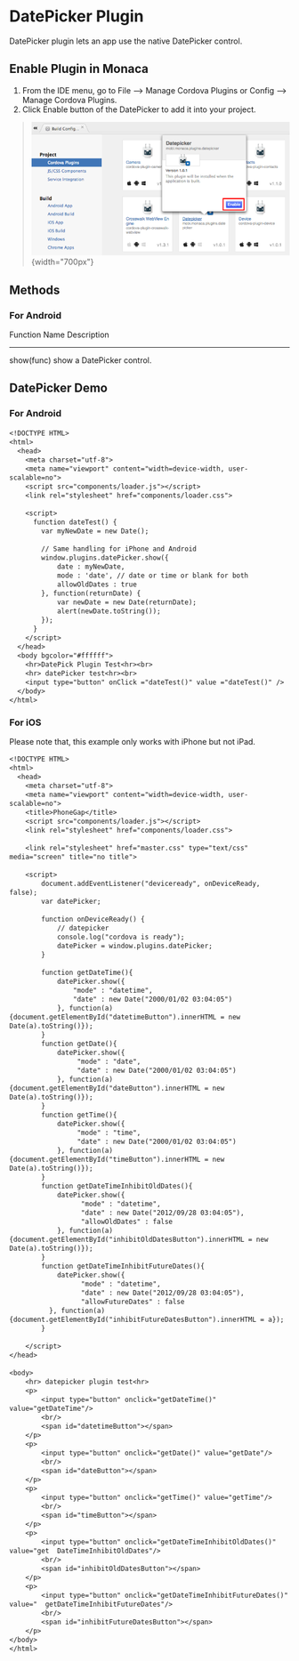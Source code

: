 DatePicker Plugin
=================

DatePicker plugin lets an app use the native DatePicker control.

Enable Plugin in Monaca
-----------------------

1.  From the IDE menu, go to File --&gt; Manage Cordova Plugins or
    Config --&gt; Manage Cordova Plugins.
2.  Click Enable button of the DatePicker to add it into your project.

> ![image](images/datepicker/1.png){width="700px"}

Methods
-------

### For Android

  Function Name        Description
  -------------------- -------------------------------------------------
  show(func)           show a DatePicker control.

DatePicker Demo
---------------

### For Android

``` {.sourceCode .html}
<!DOCTYPE HTML>
<html>
  <head>
    <meta charset="utf-8">
    <meta name="viewport" content="width=device-width, user-scalable=no">
    <script src="components/loader.js"></script>
    <link rel="stylesheet" href="components/loader.css">

    <script>
      function dateTest() {
        var myNewDate = new Date();

        // Same handling for iPhone and Android
        window.plugins.datePicker.show({
            date : myNewDate,
            mode : 'date', // date or time or blank for both
            allowOldDates : true
        }, function(returnDate) {
            var newDate = new Date(returnDate);
            alert(newDate.toString());
        });
      }
    </script>
  </head>
  <body bgcolor="#ffffff">
    <hr>DatePick Plugin Test<hr><br>
    <hr> datePicker test<hr><br>
    <input type="button" onClick ="dateTest()" value ="dateTest()" />
  </body>
</html>
```

### For iOS

Please note that, this example only works with iPhone but not iPad.

``` {.sourceCode .html}
<!DOCTYPE HTML>
<html>
  <head>
    <meta charset="utf-8">
    <meta name="viewport" content="width=device-width, user-scalable=no">
    <title>PhoneGap</title>
    <script src="components/loader.js"></script>
    <link rel="stylesheet" href="components/loader.css">

    <link rel="stylesheet" href="master.css" type="text/css" media="screen" title="no title">

    <script>
        document.addEventListener("deviceready", onDeviceReady, false);
        var datePicker;

        function onDeviceReady() {
            // datepicker
            console.log("cordova is ready");
            datePicker = window.plugins.datePicker;
        }

        function getDateTime(){
            datePicker.show({
                "mode" : "datetime",
                "date" : new Date("2000/01/02 03:04:05")
            }, function(a){document.getElementById("datetimeButton").innerHTML = new Date(a).toString()});
        }
        function getDate(){
            datePicker.show({
                 "mode" : "date",
                 "date" : new Date("2000/01/02 03:04:05")
            }, function(a){document.getElementById("dateButton").innerHTML = new Date(a).toString()});
        }
        function getTime(){
            datePicker.show({
                 "mode" : "time",
                 "date" : new Date("2000/01/02 03:04:05")
            }, function(a){document.getElementById("timeButton").innerHTML = new Date(a).toString()});
        }
        function getDateTimeInhibitOldDates(){
            datePicker.show({
                  "mode" : "datetime",
                  "date" : new Date("2012/09/28 03:04:05"),
                  "allowOldDates" : false
            }, function(a){document.getElementById("inhibitOldDatesButton").innerHTML = new Date(a).toString()});
        }
        function getDateTimeInhibitFutureDates(){
            datePicker.show({
                  "mode" : "datetime",
                  "date" : new Date("2012/09/28 03:04:05"),
                  "allowFutureDates" : false
          }, function(a){document.getElementById("inhibitFutureDatesButton").innerHTML = a});
        }

    </script>
</head>

<body>
    <hr> datepicker plugin test<hr>
    <p>
        <input type="button" onclick="getDateTime()" value="getDateTime"/>
        <br/>
        <span id="datetimeButton"></span>
    </p>
    <p>
        <input type="button" onclick="getDate()" value="getDate"/>
        <br/>
        <span id="dateButton"></span>
    </p>
    <p>
        <input type="button" onclick="getTime()" value="getTime"/>
        <br/>
        <span id="timeButton"></span>
    </p>
    <p>
        <input type="button" onclick="getDateTimeInhibitOldDates()" value="get  DateTimeInhibitOldDates"/>
        <br/>
        <span id="inhibitOldDatesButton"></span>
    </p>
    <p>
        <input type="button" onclick="getDateTimeInhibitFutureDates()" value="  getDateTimeInhibitFutureDates"/>
        <br/>
        <span id="inhibitFutureDatesButton"></span>
    </p>
</body>
</html>
```
